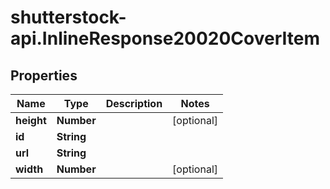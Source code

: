 # shutterstock-api.InlineResponse20020CoverItem

## Properties
Name | Type | Description | Notes
------------ | ------------- | ------------- | -------------
**height** | **Number** |  | [optional] 
**id** | **String** |  | 
**url** | **String** |  | 
**width** | **Number** |  | [optional] 


